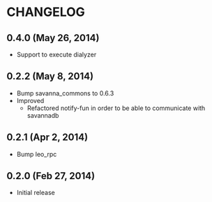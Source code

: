 # CHANGELOG

## 0.4.0 (May 26, 2014)

* Support to execute dialyzer


## 0.2.2 (May 8, 2014)

* Bump savanna_commons to 0.6.3
* Improved
    * Refactored notify-fun in order to be able to communicate with savannadb


## 0.2.1 (Apr 2, 2014)

* Bump leo_rpc


## 0.2.0 (Feb 27, 2014)

* Initial release
